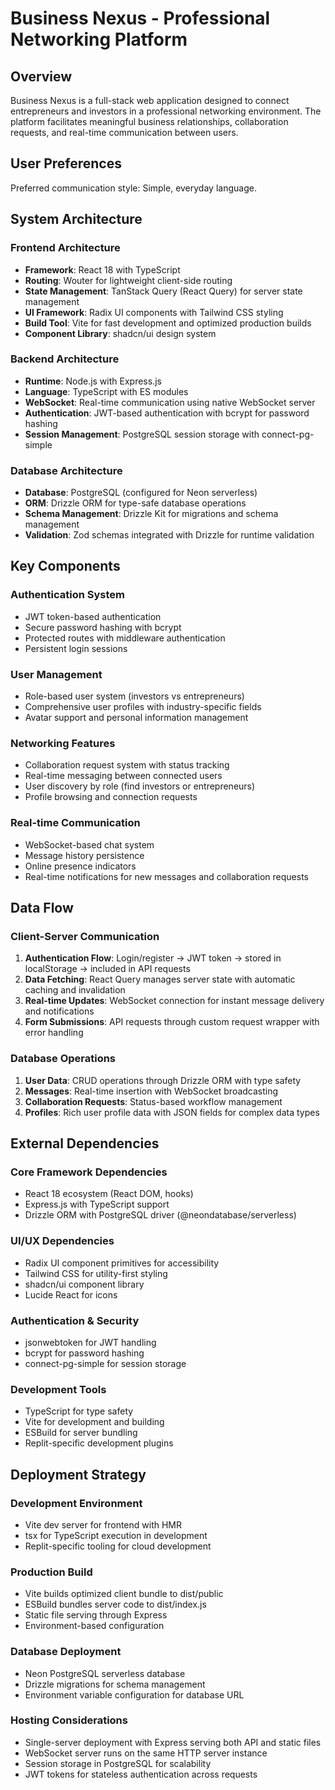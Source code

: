 # Business Nexus - Professional Networking Platform

## Overview

Business Nexus is a full-stack web application designed to connect entrepreneurs and investors in a professional networking environment. The platform facilitates meaningful business relationships, collaboration requests, and real-time communication between users.

## User Preferences

Preferred communication style: Simple, everyday language.

## System Architecture

### Frontend Architecture
- **Framework**: React 18 with TypeScript
- **Routing**: Wouter for lightweight client-side routing
- **State Management**: TanStack Query (React Query) for server state management
- **UI Framework**: Radix UI components with Tailwind CSS styling
- **Build Tool**: Vite for fast development and optimized production builds
- **Component Library**: shadcn/ui design system

### Backend Architecture
- **Runtime**: Node.js with Express.js
- **Language**: TypeScript with ES modules
- **WebSocket**: Real-time communication using native WebSocket server
- **Authentication**: JWT-based authentication with bcrypt for password hashing
- **Session Management**: PostgreSQL session storage with connect-pg-simple

### Database Architecture
- **Database**: PostgreSQL (configured for Neon serverless)
- **ORM**: Drizzle ORM for type-safe database operations
- **Schema Management**: Drizzle Kit for migrations and schema management
- **Validation**: Zod schemas integrated with Drizzle for runtime validation

## Key Components

### Authentication System
- JWT token-based authentication
- Secure password hashing with bcrypt
- Protected routes with middleware authentication
- Persistent login sessions

### User Management
- Role-based user system (investors vs entrepreneurs)
- Comprehensive user profiles with industry-specific fields
- Avatar support and personal information management

### Networking Features
- Collaboration request system with status tracking
- Real-time messaging between connected users
- User discovery by role (find investors or entrepreneurs)
- Profile browsing and connection requests

### Real-time Communication
- WebSocket-based chat system
- Message history persistence
- Online presence indicators
- Real-time notifications for new messages and collaboration requests

## Data Flow

### Client-Server Communication
1. **Authentication Flow**: Login/register → JWT token → stored in localStorage → included in API requests
2. **Data Fetching**: React Query manages server state with automatic caching and invalidation
3. **Real-time Updates**: WebSocket connection for instant message delivery and notifications
4. **Form Submissions**: API requests through custom request wrapper with error handling

### Database Operations
1. **User Data**: CRUD operations through Drizzle ORM with type safety
2. **Messages**: Real-time insertion with WebSocket broadcasting
3. **Collaboration Requests**: Status-based workflow management
4. **Profiles**: Rich user profile data with JSON fields for complex data types

## External Dependencies

### Core Framework Dependencies
- React 18 ecosystem (React DOM, hooks)
- Express.js with TypeScript support
- Drizzle ORM with PostgreSQL driver (@neondatabase/serverless)

### UI/UX Dependencies
- Radix UI component primitives for accessibility
- Tailwind CSS for utility-first styling
- shadcn/ui component library
- Lucide React for icons

### Authentication & Security
- jsonwebtoken for JWT handling
- bcrypt for password hashing
- connect-pg-simple for session storage

### Development Tools
- TypeScript for type safety
- Vite for development and building
- ESBuild for server bundling
- Replit-specific development plugins

## Deployment Strategy

### Development Environment
- Vite dev server for frontend with HMR
- tsx for TypeScript execution in development
- Replit-specific tooling for cloud development

### Production Build
- Vite builds optimized client bundle to dist/public
- ESBuild bundles server code to dist/index.js
- Static file serving through Express
- Environment-based configuration

### Database Deployment
- Neon PostgreSQL serverless database
- Drizzle migrations for schema management
- Environment variable configuration for database URL

### Hosting Considerations
- Single-server deployment with Express serving both API and static files
- WebSocket server runs on the same HTTP server instance
- Session storage in PostgreSQL for scalability
- JWT tokens for stateless authentication across requests